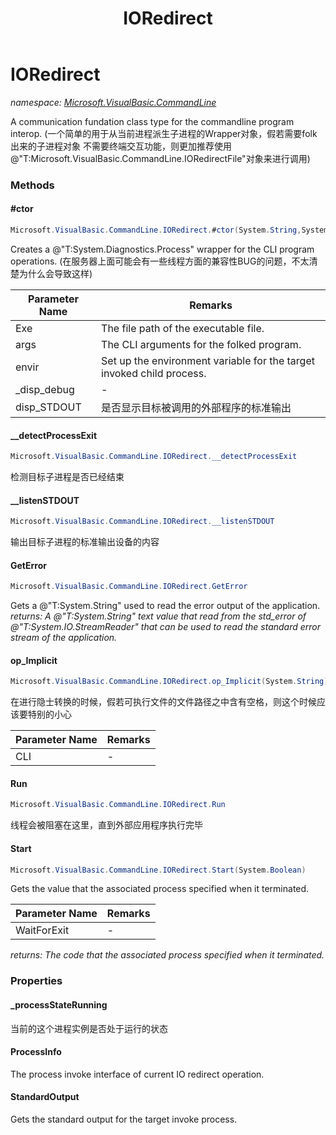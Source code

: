 ﻿---
title: IORedirect
---

# IORedirect
_namespace: [Microsoft.VisualBasic.CommandLine](N-Microsoft.VisualBasic.CommandLine.html)_

A communication fundation class type for the commandline program interop.
 (一个简单的用于从当前进程派生子进程的Wrapper对象，假若需要folk出来的子进程对象
 不需要终端交互功能，则更加推荐使用@"T:Microsoft.VisualBasic.CommandLine.IORedirectFile"对象来进行调用)



### Methods

#### #ctor
```csharp
Microsoft.VisualBasic.CommandLine.IORedirect.#ctor(System.String,System.String,System.Collections.Generic.IEnumerable{System.Collections.Generic.KeyValuePair{System.String,System.String}},System.Boolean,System.Boolean,System.Boolean)
```
Creates a @"T:System.Diagnostics.Process" wrapper for the CLI program operations.
 (在服务器上面可能会有一些线程方面的兼容性BUG的问题，不太清楚为什么会导致这样)

|Parameter Name|Remarks|
|--------------|-------|
|Exe|The file path of the executable file.|
|args|The CLI arguments for the folked program.|
|envir|Set up the environment variable for the target invoked child process.|
|_disp_debug|-|
|disp_STDOUT|是否显示目标被调用的外部程序的标准输出|


#### __detectProcessExit
```csharp
Microsoft.VisualBasic.CommandLine.IORedirect.__detectProcessExit
```
检测目标子进程是否已经结束

#### __listenSTDOUT
```csharp
Microsoft.VisualBasic.CommandLine.IORedirect.__listenSTDOUT
```
输出目标子进程的标准输出设备的内容

#### GetError
```csharp
Microsoft.VisualBasic.CommandLine.IORedirect.GetError
```
Gets a @"T:System.String" used to read the error output of the application.
_returns: A @"T:System.String" text value that read from the std_error of @"T:System.IO.StreamReader" 
 that can be used to read the standard error stream of the application._

#### op_Implicit
```csharp
Microsoft.VisualBasic.CommandLine.IORedirect.op_Implicit(System.String)~Microsoft.VisualBasic.CommandLine.IORedirect
```
在进行隐士转换的时候，假若可执行文件的文件路径之中含有空格，则这个时候应该要特别的小心

|Parameter Name|Remarks|
|--------------|-------|
|CLI|-|


#### Run
```csharp
Microsoft.VisualBasic.CommandLine.IORedirect.Run
```
线程会被阻塞在这里，直到外部应用程序执行完毕

#### Start
```csharp
Microsoft.VisualBasic.CommandLine.IORedirect.Start(System.Boolean)
```
Gets the value that the associated process specified when it terminated.

|Parameter Name|Remarks|
|--------------|-------|
|WaitForExit|-|

_returns: The code that the associated process specified when it terminated._


### Properties

#### _processStateRunning
当前的这个进程实例是否处于运行的状态
#### ProcessInfo
The process invoke interface of current IO redirect operation.
#### StandardOutput
Gets the standard output for the target invoke process.
